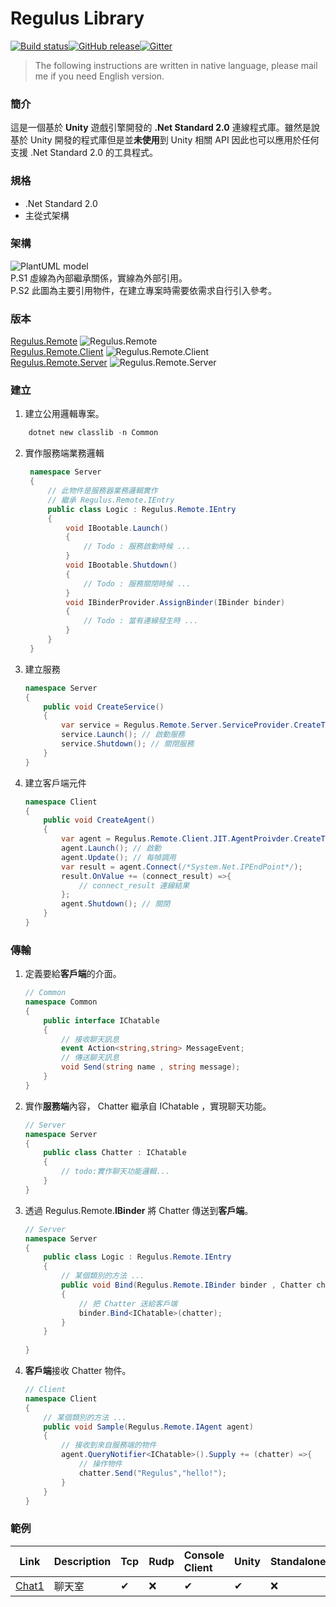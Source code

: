 # Regulus Library
[![Build status](https://ci.appveyor.com/api/projects/status/2wtsf61u87qg62cc?svg=true)](https://ci.appveyor.com/project/jiowchern/regulus)[![GitHub release](https://img.shields.io/github/release/jiowchern/regulus.svg?style=flat-square)](https://github.com/jiowchern/Regulus/releases)[![Gitter](https://badges.gitter.im/JoinChat.svg)](https://gitter.im/Regulus-Library)   
> The following instructions are written in native language, please mail me if you need English version.



### 簡介
這是一個基於 **Unity** 遊戲引擎開發的 **.Net Standard 2.0** 連線程式庫。雖然是說基於 Unity 開發的程式庫但是並**未使用**到 Unity 相關 API 因此也可以應用於任何支援 .Net Standard 2.0 的工具程式。

### 規格
* .Net Standard 2.0
* 主從式架構

### 架構
<!-- 
@startuml
package "Project" {
rectangle "Common(dll)" as Common
rectangle "Server" as Server
rectangle "Client" as Client

}

package "Regulus Library" {
rectangle "Regulus.Remote.Client.dll" as Regulus.Remote.Client
rectangle "Regulus.Remote.Server.dll" as Regulus.Remote.Server
}

[Regulus.Remote.Server] <--- [Server]
[Regulus.Remote.Client] <--- [Client]
[Common] <.. [Client]
[Common] <.. [Server]

note left   of [Client]
 Unity 或是其他相容 c# 
.NetStandard2.0 的環境
end note

note left   of [Server]
   服務端的遊戲邏輯
end note

note left   of [Common] 
   服務端與客戶端定義的共用物件
end note
@enduml
-->
![PlantUML model](http://www.plantuml.com/plantuml/svg/VP3FIWCn4CRlUOgXNlJG89uz5BoAI8kduY5sqrBDPYND2aKy-AUuAYA85AsUUh88hNeeIiMdQJRjMvXkNDR5fQVCp3VVRpvIQ4WYfEyoj4ygUwH68RSfl5rQaJauHCAyXDUOcQvvhklnHOUnfHoG1jZ-xqQ9YWCg8j6MAJkhKouZqPO87Q7aPf7MVEOtOBs-8uXefc_7AYvIrvCKMm0sKI9UfZh7RiDbssDr5gwSgMp3QZwVX_9lXygPv-Cjsvaj-rrcZ77sD24YRZZ0Q5K2W5TDrc6BrsKJmg0TtWzKQpWUjVNZX-f_GcK14DwWiYG9TuXmLl0owCwPldrLtLD4kGCpvdzoVDAquTErkdhGBmFZcnvVXi7xzEHcyZMOuuxJf-oJu5prks4mDBNgT_Htpm1LwqtVFUkBtdWqJ805K_ak-m40)  
P.S1 虛線為內部繼承關係，實線為外部引用。  
P.S2 此圖為主要引用物件，在建立專案時需要依需求自行引入參考。
### 版本
[Regulus.Remote](https://www.nuget.org/packages/Regulus.Remote/) ![Regulus.Remote](https://img.shields.io/nuget/v/Regulus.Remote?style=plastic)  
[Regulus.Remote.Client](https://www.nuget.org/packages/Regulus.Remote.Client/) ![Regulus.Remote.Client](https://img.shields.io/nuget/v/Regulus.Remote.Client?style=plastic)  
[Regulus.Remote.Server](https://www.nuget.org/packages/Regulus.Remote.Server/) ![Regulus.Remote.Server](https://img.shields.io/nuget/v/Regulus.Remote.Client?style=plastic)  

### 建立
1. 建立公用邏輯專案。  
```powershell
	dotnet new classlib -n Common 
```
2. 實作服務端業務邏輯      
   ```csharp
    namespace Server
    {
        // 此物件是服務器業務邏輯實作
        // 繼承 Regulus.Remote.IEntry
        public class Logic : Regulus.Remote.IEntry
        {
            void IBootable.Launch()
            {
                // Todo : 服務啟動時候 ...
            }
            void IBootable.Shutdown()
            {
                // Todo : 服務關閉時候 ...
            }
            void IBinderProvider.AssignBinder(IBinder binder)
            {
                // Todo : 當有連線發生時 ...
            }
        }
    }
    ```
3. 建立服務  
    ```csharp
    namespace Server
    {
        public void CreateService()
        {
            var service = Regulus.Remote.Server.ServiceProvider.CreateTcp(/*Port*/, new Server.Logic() ,Essential.CreateFromDomain(/* Common Assembly */) );
            service.Launch(); // 啟動服務
            service.Shutdown(); // 關閉服務
        }
    }
    ```
4. 建立客戶端元件  
    ```csharp
    namespace Client
    {
        public void CreateAgent()
        {
            var agent = Regulus.Remote.Client.JIT.AgentProivder.CreateTcp(Essential.CreateFromDomain(/* Common Assembly */));
            agent.Launch(); // 啟動
            agent.Update(); // 每幀調用
            var result = agent.Connect(/*System.Net.IPEndPoint*/);
            result.OnValue += (connect_result) =>{
                // connect_result 連線結果
            };
            agent.Shutdown(); // 關閉
        }
    }
    ```

### 傳輸

1. 定義要給**客戶端**的介面。  
	```csharp
	// Common
    namespace Common
    {
        public interface IChatable 
	    {
		    // 接收聊天訊息
		    event Action<string,string> MessageEvent;
		    // 傳送聊天訊息
		    void Send(string name , string message);
	    }
    }
	
	```
2. 實作**服務端**內容， Chatter 繼承自 IChatable ，實現聊天功能。
	```csharp
	// Server
	namespace Server
	{
		public class Chatter : IChatable
		{
			// todo:實作聊天功能邏輯...			
		}
	}
	```
3. 透過 Regulus.Remote.**IBinder** 將 Chatter 傳送到**客戶端**。
	```csharp
	// Server
	namespace Server
	{
        public class Logic : Regulus.Remote.IEntry
        {
            // 某個類別的方法 ...
		    public void Bind(Regulus.Remote.IBinder binder , Chatter chatter)
		    {
			    // 把 Chatter 送給客戶端
			    binder.Bind<IChatable>(chatter);
		    }
        }
		    
	}
	```
4. **客戶端**接收 Chatter 物件。
	```csharp
	// Client
	namespace Client
	{
		// 某個類別的方法 ...
		public void Sample(Regulus.Remote.IAgent agent)
		{
			// 接收到來自服務端的物件 
			agent.QueryNotifier<IChatable>().Supply += (chatter) =>{
				// 操作物件
				chatter.Send("Regulus","hello!");
			}
		}
	}
	```


### 範例
Link|Description|Tcp|Rudp|Console Client|Unity|Standalone
-|:-|:-|:-|:-|:-|:-
[Chat1](https://github.com/jiowchern/Regulus.Samples/tree/master/Chat1)|聊天室|✔|❌|✔|✔|❌


